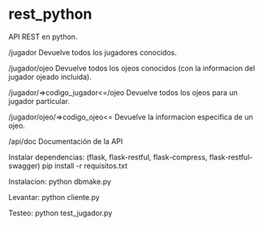 # rest_python
API REST en python.

/jugador
Devuelve todos los jugadores conocidos.

/jugador/ojeo
Devuelve todos los ojeos conocidos (con la informacion del jugador ojeado incluida).

/jugador/=>codigo_jugador<=/ojeo
Devuelve todos los ojeos para un jugador particular.

/jugador/ojeo/=>codigo_ojeo<=
Devuelve la informacion especifica de un ojeo.

/api/doc
Documentación de la API


Instalar dependencias:
(flask, flask-restful, flask-compress, flask-restful-swagger)
pip install -r requisitos.txt

Instalacion:
python dbmake.py

Levantar:
python cliente.py

Testeo:
python test_jugador.py